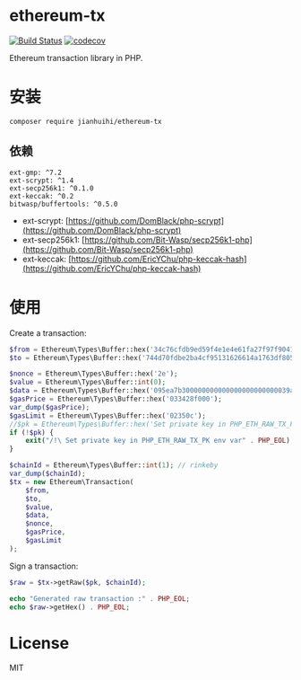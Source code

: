 # ethereum-tx
[![Build Status](https://travis-ci.org/web3p/ethereum-tx.svg?branch=master)](https://travis-ci.org/web3p/ethereum-tx)
[![codecov](https://codecov.io/gh/web3p/ethereum-tx/branch/master/graph/badge.svg)](https://codecov.io/gh/web3p/ethereum-tx)

Ethereum transaction library in PHP.

# 安装

```
composer require jianhuihi/ethereum-tx
```


## 依赖

```
ext-gmp: ^7.2
ext-scrypt: ^1.4
ext-secp256k1: ^0.1.0
ext-keccak: ^0.2
bitwasp/buffertools: ^0.5.0
```

* ext-scrypt: [https://github.com/DomBlack/php-scrypt](https://github.com/DomBlack/php-scrypt)
* ext-secp256k1: [https://github.com/Bit-Wasp/secp256k1-php](https://github.com/Bit-Wasp/secp256k1-php)
* ext-keccak: [https://github.com/EricYChu/php-keccak-hash](https://github.com/EricYChu/php-keccak-hash)


# 使用

Create a transaction:
```php
$from = Ethereum\Types\Buffer::hex('34c76cfdb9ed59f4e1e4e61fa27f97f90412d81b');
$to = Ethereum\Types\Buffer::hex('744d70fdbe2ba4cf95131626614a1763df805b9e');

$nonce = Ethereum\Types\Buffer::hex('2e');
$value = Ethereum\Types\Buffer::int(0);
$data = Ethereum\Types\Buffer::hex('095ea7b300000000000000000000000039a23012c065e0a93a6e268717c8b0f25f0430e90000000000000000000000000000000000000000000000000000000000000000');
$gasPrice = Ethereum\Types\Buffer::hex('033428f000');
var_dump($gasPrice);
$gasLimit = Ethereum\Types\Buffer::hex('02350c');
//$pk = Ethereum\Types\Buffer::hex('Set private key in PHP_ETH_RAW_TX_PK env var');
if (!$pk) {
    exit("/!\ Set private key in PHP_ETH_RAW_TX_PK env var" . PHP_EOL);
}

$chainId = Ethereum\Types\Buffer::int(1); // rinkeby
var_dump($chainId);
$tx = new Ethereum\Transaction(
    $from,
    $to,
    $value,
    $data,
    $nonce,
    $gasPrice,
    $gasLimit
);


```

Sign a transaction:
```php
$raw = $tx->getRaw($pk, $chainId);

echo "Generated raw transaction :" . PHP_EOL;
echo $raw->getHex() . PHP_EOL;
```

# License
MIT


